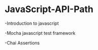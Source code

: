 # JavaScript-API-Path

-Introduction to javascript

-Mocha javascript test framework

-Chai Assertions
